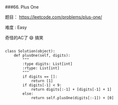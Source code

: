 ###66. Plus One

题目： 
<https://leetcode.com/problems/plus-one/>


难度 : Easy




奇怪的AC了
😄
搞笑


```

class Solution(object):
    def plusOne(self, digits):
        """
        :type digits: List[int]
        :rtype: List[int]
        """
        if digits == []:
            return [1]
        if digits[-1] < 9:
            return digits[:-1] + [digits[-1] + 1]
        else:
            return self.plusOne(digits[:-1]) + [0]
```